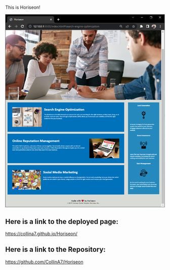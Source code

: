 This is Horiseon!

![Horiseon page](https://github.com/CollinA7/Horiseon/blob/main/assets/images/Horiseon-prntscrn.PNG)


## Here is a link to the deployed page:

https://collina7.github.io/Horiseon/

## Here is a link to the Repository:

https://github.com/CollinA7/Horiseon
